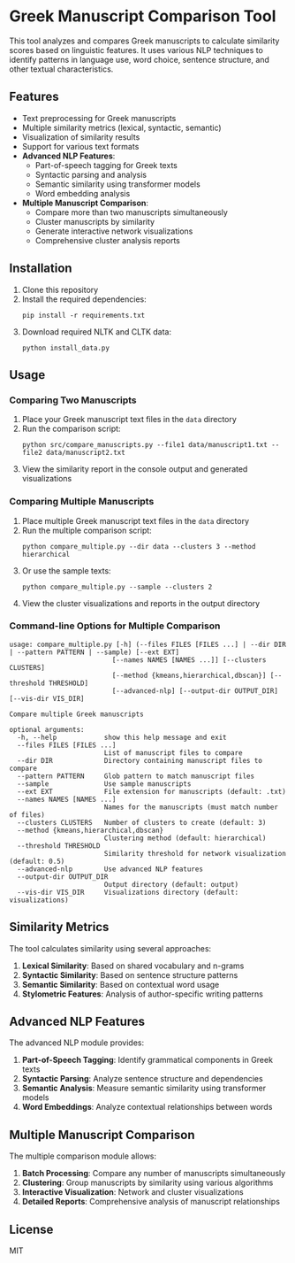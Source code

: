 # Greek Manuscript Comparison Tool

This tool analyzes and compares Greek manuscripts to calculate similarity scores based on linguistic features. It uses various NLP techniques to identify patterns in language use, word choice, sentence structure, and other textual characteristics.

## Features

- Text preprocessing for Greek manuscripts
- Multiple similarity metrics (lexical, syntactic, semantic)
- Visualization of similarity results
- Support for various text formats
- **Advanced NLP Features**:
  - Part-of-speech tagging for Greek texts
  - Syntactic parsing and analysis
  - Semantic similarity using transformer models
  - Word embedding analysis
- **Multiple Manuscript Comparison**:
  - Compare more than two manuscripts simultaneously
  - Cluster manuscripts by similarity
  - Generate interactive network visualizations
  - Comprehensive cluster analysis reports

## Installation

1. Clone this repository
2. Install the required dependencies:
   ```
   pip install -r requirements.txt
   ```
3. Download required NLTK and CLTK data:
   ```
   python install_data.py
   ```

## Usage

### Comparing Two Manuscripts

1. Place your Greek manuscript text files in the `data` directory
2. Run the comparison script:
   ```
   python src/compare_manuscripts.py --file1 data/manuscript1.txt --file2 data/manuscript2.txt
   ```
3. View the similarity report in the console output and generated visualizations

### Comparing Multiple Manuscripts

1. Place multiple Greek manuscript text files in the `data` directory
2. Run the multiple comparison script:
   ```
   python compare_multiple.py --dir data --clusters 3 --method hierarchical
   ```
3. Or use the sample texts:
   ```
   python compare_multiple.py --sample --clusters 2
   ```
4. View the cluster visualizations and reports in the output directory

### Command-line Options for Multiple Comparison

```
usage: compare_multiple.py [-h] (--files FILES [FILES ...] | --dir DIR | --pattern PATTERN | --sample) [--ext EXT]
                          [--names NAMES [NAMES ...]] [--clusters CLUSTERS]
                          [--method {kmeans,hierarchical,dbscan}] [--threshold THRESHOLD]
                          [--advanced-nlp] [--output-dir OUTPUT_DIR] [--vis-dir VIS_DIR]

Compare multiple Greek manuscripts

optional arguments:
  -h, --help            show this help message and exit
  --files FILES [FILES ...]
                        List of manuscript files to compare
  --dir DIR             Directory containing manuscript files to compare
  --pattern PATTERN     Glob pattern to match manuscript files
  --sample              Use sample manuscripts
  --ext EXT             File extension for manuscripts (default: .txt)
  --names NAMES [NAMES ...]
                        Names for the manuscripts (must match number of files)
  --clusters CLUSTERS   Number of clusters to create (default: 3)
  --method {kmeans,hierarchical,dbscan}
                        Clustering method (default: hierarchical)
  --threshold THRESHOLD
                        Similarity threshold for network visualization (default: 0.5)
  --advanced-nlp        Use advanced NLP features
  --output-dir OUTPUT_DIR
                        Output directory (default: output)
  --vis-dir VIS_DIR     Visualizations directory (default: visualizations)
```

## Similarity Metrics

The tool calculates similarity using several approaches:

1. **Lexical Similarity**: Based on shared vocabulary and n-grams
2. **Syntactic Similarity**: Based on sentence structure patterns
3. **Semantic Similarity**: Based on contextual word usage
4. **Stylometric Features**: Analysis of author-specific writing patterns

## Advanced NLP Features

The advanced NLP module provides:

1. **Part-of-Speech Tagging**: Identify grammatical components in Greek texts
2. **Syntactic Parsing**: Analyze sentence structure and dependencies
3. **Semantic Analysis**: Measure semantic similarity using transformer models
4. **Word Embeddings**: Analyze contextual relationships between words

## Multiple Manuscript Comparison

The multiple comparison module allows:

1. **Batch Processing**: Compare any number of manuscripts simultaneously
2. **Clustering**: Group manuscripts by similarity using various algorithms
3. **Interactive Visualization**: Network and cluster visualizations
4. **Detailed Reports**: Comprehensive analysis of manuscript relationships

## License

MIT 